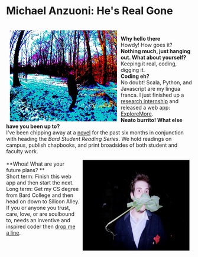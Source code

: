 Michael Anzuoni: He's Real Gone
==========
<br>
<a href="https://github.com/yolesaber/bitcam">
<img src="/static/img/mea.png" alt="Now featuring invisiblity!" title="https://github.com/yolesaber/bitcam" align="left" hspace="10" /></a>

 **Why hello there**
 <br>
Howdy! How goes it?
<br>
**Nothing much, just hanging out. What about yourself?**
<br>
Keeping it real, coding, digging it. 
<br>
**Coding eh?**
<br>
No doubt! Scala, Python, and Javascript are my lingua franca.
I just finished up a <a href="http://drablab.org/imp-projects.shtml">research internship</a> and released a web app: <a href="http://bit.ly/O5b2jU">ExploreMore</a>.
<br>
**Neato burrito! What else have you been up to?**
<br>
I've been chipping away at a <a href="http://pastebin.com/raw.php?i=xMZgRC6t">novel</a> for the past six months in conjunction with heading the *Bard Student Reading Series*. We hold readings on campus, publish chapbooks, and print broadsides of both student and faculty work. 
<br>
<img src="/static/img/mea2.png" align="right" vspace="15" hspace="8" />
<br>
**Whoa! What are your future plans? ** 
<br>
Short term: Finish this web app and then start the next.
<br>
Long term: Get my CS degree from Bard College and then head on down to Silicon Alley. If you or anyone you trust, care, love, or are soulbound to, needs an inventive and inspired coder then <a href="mailto:me.anzuoni@gmail.com">drop me a line</a>.
<br>
